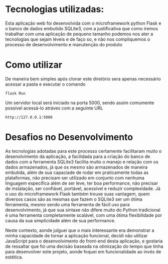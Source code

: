 # Tecnologias utilizadas:

Esta aplicação web foi desenvolvida com o microframework python Flask e o banco de dados embutido SQLite3, com a justificativa que como iremos trabalhar com uma aplicação de pequeno tamanho podemos nos ater a tecnologias que sejam léveis e de faço so, e não nos compliquemos o processo de desenvolvimento e manutenção do produto

# Como utilizar

De maneira bem simples após clonar este diretório sera apenas necessário acessar a pasta e executar o comando 
````
flask Run
````
Um servidor local será iniciado na porta 5000, sendo assim comumente possível acessá-lo atráves com a seguinte URL
````
http://127.0.0.1:5000
````

# Desafios no Desenvolvimento

As tecnologias adotadas para este processo certamente facilitaram muito o desenolvimento da aplicação, a facilidada para a criação do banco de dados com a ferramenta SQLite3 facilita muito o manejo e relação com os dados armazenados, já que os mesmo são armazenados de maneira embutida, além de sua capaciade de rodar em praticamente todas as plataformas, não precisam ser utilizado em conjunto com nenhuma linguagem específica além de ser leve, ter boa performance, não precisar de instalação, ser confiável, portável, acessível e reduzir complexidade. Já o uso do microframework Flask também trouxe suas vantagem, quem diversos casos são as mesmas que fazem o SQLite3 ser um ótima ferramenta, mesmo sendo uma ferramenta de fácil uso para desenvolvimento, já que sua sintaxe não difere muito do Python tradicional é uma ferramenta completamente scalável, com uma ótima flexibilidade por causa da sua simplicidade além de sua performance.

Neste contexto, aonde julguei que o mais interessante era demonstrar a minha capacidade de tornar a aplicação funcional, decidi não utilizar JavaScript para o desenvolvimento do front-end desta aplicação, e gostaria de ressaltar que foi uma decisão baseada na otimização do tempo que tinha para desenvolver este projeto, aonde foquei em funcionalidade ao invés de estética.
